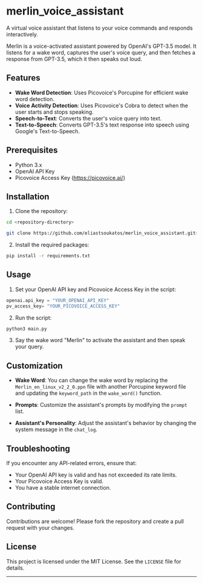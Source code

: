 # merlin_voice_assistant
A virtual voice assistant that listens to your voice commands and responds interactively.

Merlin is a voice-activated assistant powered by OpenAI's GPT-3.5 model. It listens for a wake word, captures the user's voice query, and then fetches a response from GPT-3.5, which it then speaks out loud.

## Features

- **Wake Word Detection**: Uses Picovoice's Porcupine for efficient wake word detection.
- **Voice Activity Detection**: Uses Picovoice's Cobra to detect when the user starts and stops speaking.
- **Speech-to-Text**: Converts the user's voice query into text.
- **Text-to-Speech**: Converts GPT-3.5's text response into speech using Google's Text-to-Speech.

## Prerequisites

- Python 3.x
- OpenAI API Key
- Picovoice Access Key (https://picovoice.ai/)

## Installation

1. Clone the repository:

```bash
cd <repository-directory>
```

```bash
git clone https://github.com/eliastsoukatos/merlin_voice_assistant.git>
```

2. Install the required packages:

```bash
pip install -r requirements.txt
```

## Usage

1. Set your OpenAI API key and Picovoice Access Key in the script:

```python
openai.api_key = "YOUR_OPENAI_API_KEY"
pv_access_key= "YOUR_PICOVOICE_ACCESS_KEY"
```

2. Run the script:

```bash
python3 main.py
```

3. Say the wake word "Merlin" to activate the assistant and then speak your query.

## Customization

- **Wake Word**: You can change the wake word by replacing the `Merlin_en_linux_v2_2_0.ppn` file with another Porcupine keyword file and updating the `keyword_path` in the `wake_word()` function.
  
- **Prompts**: Customize the assistant's prompts by modifying the `prompt` list.

- **Assistant's Personality**: Adjust the assistant's behavior by changing the system message in the `chat_log`.

## Troubleshooting

If you encounter any API-related errors, ensure that:

- Your OpenAI API key is valid and has not exceeded its rate limits.
- Your Picovoice Access Key is valid.
- You have a stable internet connection.

## Contributing

Contributions are welcome! Please fork the repository and create a pull request with your changes.

## License

This project is licensed under the MIT License. See the `LICENSE` file for details.

---
